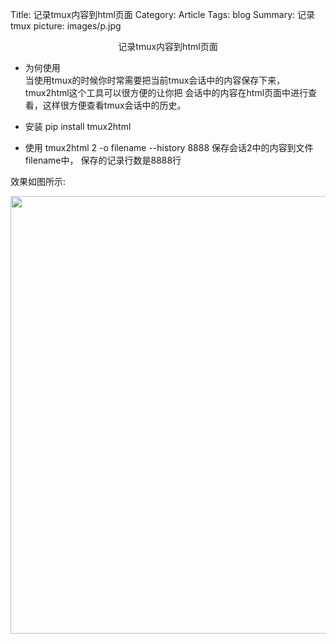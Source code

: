 Title: 记录tmux内容到html页面
Category: Article
Tags: blog
Summary: 记录tmux
picture: images/p.jpg

<center>记录tmux内容到html页面</center>


* 为何使用  
当使用tmux的时候你时常需要把当前tmux会话中的内容保存下来，tmux2html这个工具可以很方便的让你把
会话中的内容在html页面中进行查看，这样很方便查看tmux会话中的历史。

* 安装
pip install tmux2html

* 使用
tmux2html 2 -o filename --history 8888
保存会话2中的内容到文件filename中， 保存的记录行数是8888行

效果如图所示:
<div>
<img src="/images/tmux2html.png" style="width:800px;height:700px">
</div>

<!-- ![Alt text](/images/tmux2html.png) -->

